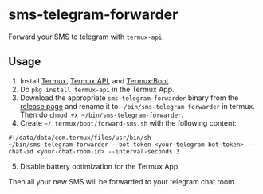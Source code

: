 # sms-telegram-forwarder

Forward your SMS to telegram with `termux-api`.

## Usage

1. Install [Termux](https://f-droid.org/en/packages/com.termux/), [Termux:API](https://f-droid.org/en/packages/com.termux.api), and [Termux:Boot](https://f-droid.org/en/packages/com.termux.boot/).
2. Do `pkg install termux-api` in the Termux App.
3. Download the appropriate `sms-telegram-forwarder` binary from the [release page](https://github.com/NOBLES5E/sms-telegram-forwarder/releases) and rename it to `~/bin/sms-telegram-forwarder` in termux. Then do `chmod +x ~/bin/sms-telegram-forwarder`.
4. Create `~/.termux/boot/forward-sms.sh` with the following content:
```
#!/data/data/com.termux/files/usr/bin/sh
~/bin/sms-telegram-forwarder --bot-token <your-telegram-bot-token> --chat-id <your-chat-room-id> --interval-seconds 3
```
5. Disable battery optimization for the Termux App.

Then all your new SMS will be forwarded to your telegram chat room.
